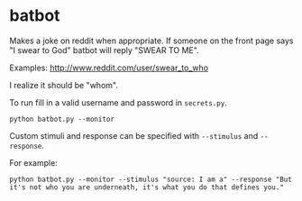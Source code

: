 batbot
======

Makes a joke on reddit when appropriate. If someone on the front page says "I swear to God" batbot will reply "SWEAR TO ME".

Examples: http://www.reddit.com/user/swear_to_who

I realize it should be "whom".

To run fill in a valid username and password in `secrets.py`. 

```
python batbot.py --monitor
```

Custom stimuli and response can be specified with `--stimulus` and `--response`.

For example:
```
python batbot.py --monitor --stimulus "source: I am a" --response "But it's not who you are underneath, it's what you do that defines you."
```
